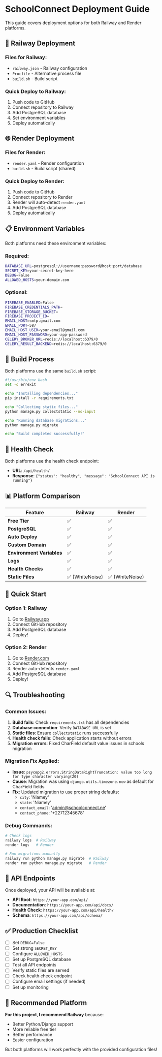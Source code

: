 # SchoolConnect Deployment Guide

This guide covers deployment options for both Railway and Render platforms.

## 🚀 Railway Deployment

### Files for Railway:
- `railway.json` - Railway configuration
- `Procfile` - Alternative process file
- `build.sh` - Build script

### Quick Deploy to Railway:
1. Push code to GitHub
2. Connect repository to Railway
3. Add PostgreSQL database
4. Set environment variables
5. Deploy automatically

## 🌐 Render Deployment

### Files for Render:
- `render.yaml` - Render configuration
- `build.sh` - Build script (shared)

### Quick Deploy to Render:
1. Push code to GitHub
2. Connect repository to Render
3. Render will auto-detect `render.yaml`
4. Add PostgreSQL database
5. Deploy automatically

## 📋 Environment Variables

Both platforms need these environment variables:

### Required:
```bash
DATABASE_URL=postgresql://username:password@host:port/database
SECRET_KEY=your-secret-key-here
DEBUG=False
ALLOWED_HOSTS=your-domain.com
```

### Optional:
```bash
FIREBASE_ENABLED=False
FIREBASE_CREDENTIALS_PATH=
FIREBASE_STORAGE_BUCKET=
FIREBASE_PROJECT_ID=
EMAIL_HOST=smtp.gmail.com
EMAIL_PORT=587
EMAIL_HOST_USER=your-email@gmail.com
EMAIL_HOST_PASSWORD=your-app-password
CELERY_BROKER_URL=redis://localhost:6379/0
CELERY_RESULT_BACKEND=redis://localhost:6379/0
```

## 🔧 Build Process

Both platforms use the same `build.sh` script:

```bash
#!/usr/bin/env bash
set -o errexit

echo "Installing dependencies..."
pip install -r requirements.txt

echo "Collecting static files..."
python manage.py collectstatic --no-input

echo "Running database migrations..."
python manage.py migrate

echo "Build completed successfully!"
```

## 🏥 Health Check

Both platforms use the health check endpoint:
- **URL**: `/api/health/`
- **Response**: `{"status": "healthy", "message": "SchoolConnect API is running"}`

## 📊 Platform Comparison

| Feature | Railway | Render |
|---------|---------|--------|
| **Free Tier** | ✅ | ✅ |
| **PostgreSQL** | ✅ | ✅ |
| **Auto Deploy** | ✅ | ✅ |
| **Custom Domain** | ✅ | ✅ |
| **Environment Variables** | ✅ | ✅ |
| **Logs** | ✅ | ✅ |
| **Health Checks** | ✅ | ✅ |
| **Static Files** | ✅ (WhiteNoise) | ✅ (WhiteNoise) |

## 🚀 Quick Start

### Option 1: Railway
1. Go to [Railway.app](https://railway.app)
2. Connect GitHub repository
3. Add PostgreSQL database
4. Deploy!

### Option 2: Render
1. Go to [Render.com](https://render.com)
2. Connect GitHub repository
3. Render auto-detects `render.yaml`
4. Add PostgreSQL database
5. Deploy!

## 🔍 Troubleshooting

### Common Issues:
1. **Build fails**: Check `requirements.txt` has all dependencies
2. **Database connection**: Verify `DATABASE_URL` is set
3. **Static files**: Ensure `collectstatic` runs successfully
4. **Health check fails**: Check application starts without errors
5. **Migration errors**: Fixed CharField default value issues in schools migration

### Migration Fix Applied:
- **Issue**: `psycopg2.errors.StringDataRightTruncation: value too long for type character varying(20)`
- **Cause**: Migration was using `django.utils.timezone.now` as default for CharField fields
- **Fix**: Updated migration to use proper string defaults:
  - `city`: 'Niamey'
  - `state`: 'Niamey' 
  - `contact_email`: 'admin@schoolconnect.ne'
  - `contact_phone`: '+22712345678'

### Debug Commands:
```bash
# Check logs
railway logs  # Railway
render logs   # Render

# Run migrations manually
railway run python manage.py migrate  # Railway
render run python manage.py migrate   # Render
```

## 📱 API Endpoints

Once deployed, your API will be available at:

- **API Root**: `https://your-app.com/api/`
- **Documentation**: `https://your-app.com/api/docs/`
- **Health Check**: `https://your-app.com/api/health/`
- **Schema**: `https://your-app.com/api/schema/`

## ✅ Production Checklist

- [ ] Set `DEBUG=False`
- [ ] Set strong `SECRET_KEY`
- [ ] Configure `ALLOWED_HOSTS`
- [ ] Set up PostgreSQL database
- [ ] Test all API endpoints
- [ ] Verify static files are served
- [ ] Check health check endpoint
- [ ] Configure email settings (if needed)
- [ ] Set up monitoring

## 🎯 Recommended Platform

**For this project, I recommend Railway** because:
- Better Python/Django support
- More reliable free tier
- Better performance
- Easier configuration

But both platforms will work perfectly with the provided configuration files!
